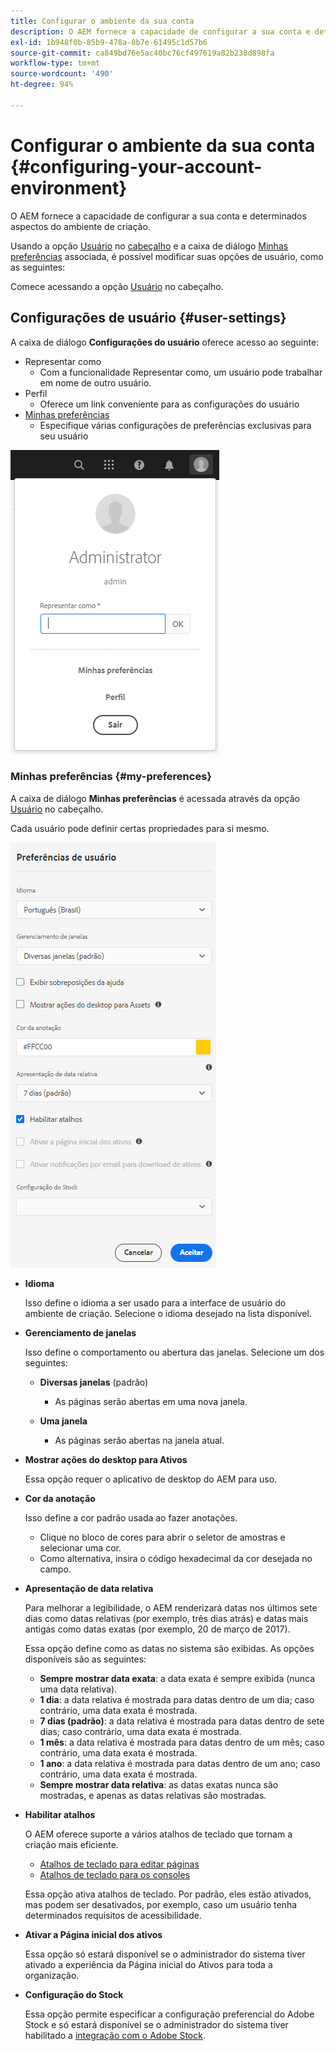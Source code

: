 ```yaml
---
title: Configurar o ambiente da sua conta
description: O AEM fornece a capacidade de configurar a sua conta e determinados aspectos do ambiente de criação
exl-id: 1b948f0b-85b9-478a-8b7e-61495c1d57b6
source-git-commit: ca849bd76e5ac40bc76cf497619a82b238d898fa
workflow-type: tm+mt
source-wordcount: '490'
ht-degree: 94%

---
```


# Configurar o ambiente da sua conta   {#configuring-your-account-environment}

O AEM fornece a capacidade de configurar a sua conta e determinados aspectos do ambiente de criação.

Usando a opção [Usuário](#user-settings) no [cabeçalho](/help/sites-cloud/authoring/getting-started/basic-handling.md#the-header) e a caixa de diálogo [Minhas preferências](#my-preferences) associada, é possível modificar suas opções de usuário, como as seguintes:

Comece acessando a opção [Usuário](#user-settings) no cabeçalho.

## Configurações de usuário {#user-settings}

A caixa de diálogo **Configurações do usuário** oferece acesso ao seguinte:

* Representar como
   * Com a funcionalidade Representar como, um usuário pode trabalhar em nome de outro usuário. <!--With the [Impersonate as](/help/sites-administering/security.md#impersonating-another-user) functionality, a user can work on behalf of another user.-->
* Perfil
   * Oferece um link conveniente para as configurações do usuário <!--Offers a convenient link to your [user settings](/help/sites-administering/security.md))-->
* [Minhas preferências](#my-preferences)
   * Especifique várias configurações de preferências exclusivas para seu usuário

![Configurações de usuário](/help/sites-cloud/authoring/assets/user-settings.png)

### Minhas preferências {#my-preferences}

A caixa de diálogo **Minhas preferências** é acessada através da opção [Usuário](#user-settings) no cabeçalho.

Cada usuário pode definir certas propriedades para si mesmo.

![Minhas preferências](/help/sites-cloud/authoring/assets/user-preferences.png)

* **Idioma**

   Isso define o idioma a ser usado para a interface de usuário do ambiente de criação. Selecione o idioma desejado na lista disponível.

* **Gerenciamento de janelas**

   Isso define o comportamento ou abertura das janelas. Selecione um dos seguintes:

   * **Diversas janelas** (padrão)

      * As páginas serão abertas em uma nova janela.
   * **Uma janela**

      * As páginas serão abertas na janela atual.


* **Mostrar ações do desktop para Ativos**

   Essa opção requer o aplicativo de desktop do AEM para uso.

* **Cor da anotação**

   Isso define a cor padrão usada ao fazer anotações.

   * Clique no bloco de cores para abrir o seletor de amostras e selecionar uma cor.
   * Como alternativa, insira o código hexadecimal da cor desejada no campo.

* **Apresentação de data relativa**

   Para melhorar a legibilidade, o AEM renderizará datas nos últimos sete dias como datas relativas (por exemplo, três dias atrás) e datas mais antigas como datas exatas (por exemplo, 20 de março de 2017).

   Essa opção define como as datas no sistema são exibidas. As opções disponíveis são as seguintes:

   * **Sempre mostrar data exata**: a data exata é sempre exibida (nunca uma data relativa).
   * **1 dia**: a data relativa é mostrada para datas dentro de um dia; caso contrário, uma data exata é mostrada.
   * **7 dias (padrão)**: a data relativa é mostrada para datas dentro de sete dias; caso contrário, uma data exata é mostrada.
   * **1 mês**: a data relativa é mostrada para datas dentro de um mês; caso contrário, uma data exata é mostrada.
   * **1 ano**: a data relativa é mostrada para datas dentro de um ano; caso contrário, uma data exata é mostrada.
   * **Sempre mostrar data relativa**: as datas exatas nunca são mostradas, e apenas as datas relativas são mostradas.

* **Habilitar atalhos**

   O AEM oferece suporte a vários atalhos de teclado que tornam a criação mais eficiente.

   * [Atalhos de teclado para editar páginas](/help/sites-cloud/authoring/fundamentals/keyboard-shortcuts.md)
   * [Atalhos de teclado para os consoles](/help/sites-cloud/authoring/getting-started/keyboard-shortcuts.md)

   Essa opção ativa atalhos de teclado. Por padrão, eles estão ativados, mas podem ser desativados, por exemplo, caso um usuário tenha determinados requisitos de acessibilidade.

* **Ativar a Página inicial dos ativos**

   Essa opção só estará disponível se o administrador do sistema tiver ativado a experiência da Página inicial do Ativos para toda a organização.

* **Configuração do Stock**

   Essa opção permite especificar a configuração preferencial do Adobe Stock e só estará disponível se o administrador do sistema tiver habilitado a [integração com o Adobe Stock](/help/assets/aem-assets-adobe-stock.md).
